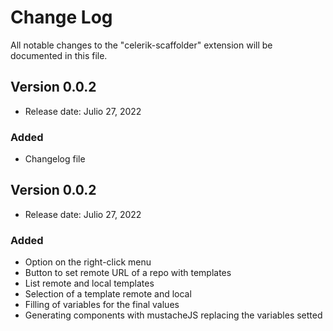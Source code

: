# Change Log

All notable changes to the "celerik-scaffolder" extension will be documented in this file.

## Version 0.0.2

- Release date: Julio 27, 2022

### Added
- Changelog file

## Version 0.0.2

- Release date: Julio 27, 2022

### Added
- Option on the right-click menu
- Button to set remote URL of a repo with templates
- List remote and local templates
- Selection of a template remote and local
- Filling of variables for the final values
- Generating components with mustacheJS replacing the variables setted
